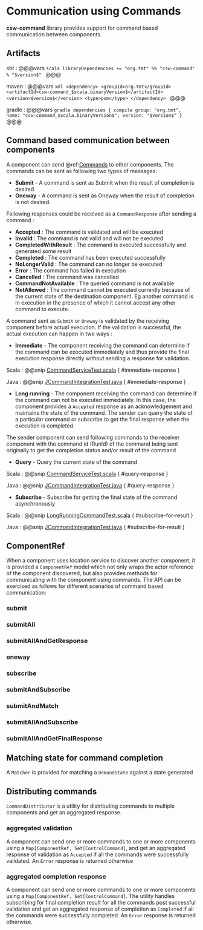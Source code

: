 # Communication using Commands

**csw-command** library provides support for command based communication between components. 

## Artifacts

sbt
:   @@@vars
    ```scala
    libraryDependencies += "org.tmt" %% "csw-command" % "$version$"
    ```
    @@@

maven
:   @@@vars
    ```xml
    <dependency>
     <groupId>org.tmt</groupId>
     <artifactId>csw-command_$scala.binaryVersion$</artifactId>
     <version>$version$</version>
     <type>pom</type>
    </dependency>
    ```
    @@@

gradle
:   @@@vars
    ```gradle
    dependencies {
      compile group: "org.tmt", name: "csw-command_$scala.binaryVersion$", version: "$version$"
    }
    ```
    @@@
    
## Command based communication between components

A component can send @ref:[Commands](services/messages/commands.md) to other components. The commands can be sent as following 
two types of messages: 

* **Submit** - A command is sent as Submit when the result of completion is desired.
* **Oneway** - A command is sent as Oneway when the result of completion is not desired.

Following responses could be received as a `CommandResponse` after sending a command :
 
* **Accepted** : The command is validated and will be executed
* **Invalid** : The command is not valid and will not be executed 
* **CompletedWithResult** : The command is executed successfully and generated some result
* **Completed** : The command has been executed successfully
* **NoLongerValid** : The command can no longer be executed
* **Error** : The command has failed in execution
* **Cancelled** : The command was cancelled
* **CommandNotAvailable** : The queried command is not available
* **NotAllowed** : The command cannot be executed currently because of the current state of the destination component. Eg 
another command is in execution in the presence of which it cannot accept any other command to execute.

A command sent as `Submit` or `Oneway` is validated by the receiving component before actual execution. If the validation is successful, 
the actual execution can happen in two ways :

* **Immediate** - The component receiving the command can determine if the command can be executed immediately and thus provide the
final execution response directly without sending a response for validation.

Scala
:   @@snip [CommandServiceTest.scala](../../../csw-framework/src/multi-jvm/scala/csw/framework/command/CommandServiceTest.scala) { #immediate-response }

Java
:   @@snip [JCommandIntegrationTest.java](../../../csw-framework/src/test/java/csw/framework/command/JCommandIntegrationTest.java) { #immediate-response }

* **Long running** - The component receiving the command can determine if the command can not be executed immediately. In this case, the 
component provides a `Accepted` response as an acknowledgement and maintains the state of the command. The sender can query the state of 
a particular command or subscribe to get the final response when the execution is completed.

The sender component can send following commands to the receiver component with the command id (RunId) of the command being sent originally to 
get the completion status and/or result of the command

* **Query** - Query the current state of the command

Scala
:   @@snip [CommandServiceTest.scala](../../../csw-framework/src/multi-jvm/scala/csw/framework/command/LongRunningCommandTest.scala) { #query-response }

Java
:   @@snip [JCommandIntegrationTest.java](../../../csw-framework/src/test/java/csw/framework/command/JCommandIntegrationTest.java) { #query-response } 

* **Subscribe** - Subscribe for getting the final state of the command asynchronously

Scala
:   @@snip [LongRunningCommandTest.scala](../../../csw-framework/src/multi-jvm/scala/csw/framework/command/LongRunningCommandTest.scala) { #subscribe-for-result }

Java
:   @@snip [JCommandIntegrationTest.java](../../../csw-framework/src/test/java/csw/framework/command/JCommandIntegrationTest.java) { #subscribe-for-result }
 
## ComponentRef

When a component uses location service to discover another component, it is provided a `ComponentRef` model which not only 
wraps the actor reference of the component discovered, but also provides methods for communicating with the component using commands.
The API can be exercised as follows for different scenarios of command based communication:

### submit
### submitAll
### submitAllAndGetResponse
### oneway
### subscribe
### submitAndSubscribe
### submitAndMatch
### submitAllAndSubscribe
### submitAllAndGetFinalResponse

## Matching state for command completion

A `Matcher` is provided for matching a `DemandState` against a state generated

## Distributing commands

`CommandDistributor` is a utility for distributing commands to multiple components and get an aggregated response. 

### aggregated validation

A component can send one or more commands to one or more components using a `Map[ComponentRef, Set[ControlCommand]`, and get an aggregated response 
of validation as `Accepted` if all the commands were successfully validated. An `Error` response is returned otherwise

### aggregated completion response

A component can send one or more commands to one or more components using a `Map[ComponentRef, Set[ControlCommand]`. The utility handles subscribing for 
final completion result for all the commands post successful validation and get an aggregated response of completion as `Completed` if all the commands 
were successfully completed. An `Error` response is returned otherwise.



